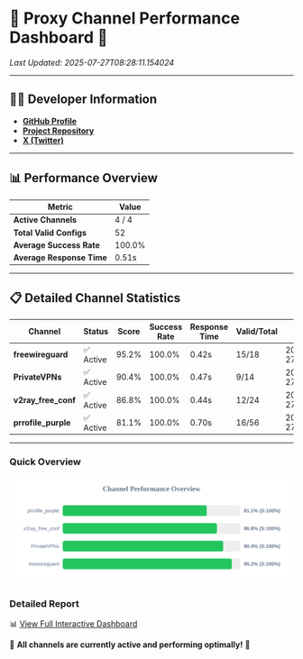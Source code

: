 # 🌟 Proxy Channel Performance Dashboard 🌟

_Last Updated: 2025-07-27T08:28:11.154024_

---

## 👩‍💻 Developer Information

- **[GitHub Profile](https://github.com/4n0nymou3)**  
- **[Project Repository](https://github.com/4n0nymou3/multi-proxy-config-fetcher)**  
- **[X (Twitter)](https://x.com/4n0nymou3)**  

---

## 📊 Performance Overview

| Metric                | Value       |
|-----------------------|-------------|
| **Active Channels**   | 4 / 4       |
| **Total Valid Configs** | 52          |
| **Average Success Rate** | 100.0%      |
| **Average Response Time** | 0.51s       |

---

## 📋 Detailed Channel Statistics

| Channel          | Status     | Score  | Success Rate | Response Time | Valid/Total | Last Success               |
|------------------|------------|--------|--------------|---------------|-------------|----------------------------|
| **freewireguard**  | ✅ Active  | 95.2%  | 100.0% | 0.42s         | 15/18       | 2025-07-27T08:28:11.152125 |
| **PrivateVPNs**  | ✅ Active  | 90.4%  | 100.0% | 0.47s         | 9/14       | 2025-07-27T08:28:10.707350 |
| **v2ray_free_conf**  | ✅ Active  | 86.8%  | 100.0% | 0.44s         | 12/24       | 2025-07-27T08:28:10.190347 |
| **prrofile_purple**  | ✅ Active  | 81.1%  | 100.0% | 0.70s         | 16/56       | 2025-07-27T08:28:09.681735 |

---

### Quick Overview
<div align="center">
  <a href="https://raw.githubusercontent.com/nullluser/NullRepo/refs/heads/main/assets/channel_stats_chart.svg">
    <img src="https://raw.githubusercontent.com/nullluser/NullRepo/refs/heads/main/assets/channel_stats_chart.svg" alt="Source Performance Statistics" width="800">
  </a>
</div>

### Detailed Report
📊 [View Full Interactive Dashboard](https://htmlpreview.github.io/?https://github.com/nullluser/NullRepo/blob/main/assets/performance_report.html)

🎉 **All channels are currently active and performing optimally!** 🎉
